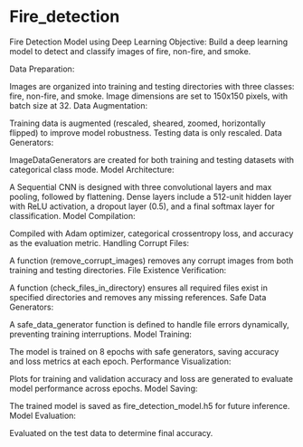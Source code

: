 # Fire_detection
Fire Detection Model using Deep Learning
Objective: Build a deep learning model to detect and classify images of fire, non-fire, and smoke.

Data Preparation:

Images are organized into training and testing directories with three classes: fire, non-fire, and smoke.
Image dimensions are set to 150x150 pixels, with batch size at 32.
Data Augmentation:

Training data is augmented (rescaled, sheared, zoomed, horizontally flipped) to improve model robustness.
Testing data is only rescaled.
Data Generators:

ImageDataGenerators are created for both training and testing datasets with categorical class mode.
Model Architecture:

A Sequential CNN is designed with three convolutional layers and max pooling, followed by flattening.
Dense layers include a 512-unit hidden layer with ReLU activation, a dropout layer (0.5), and a final softmax layer for classification.
Model Compilation:

Compiled with Adam optimizer, categorical crossentropy loss, and accuracy as the evaluation metric.
Handling Corrupt Files:

A function (remove_corrupt_images) removes any corrupt images from both training and testing directories.
File Existence Verification:

A function (check_files_in_directory) ensures all required files exist in specified directories and removes any missing references.
Safe Data Generators:

A safe_data_generator function is defined to handle file errors dynamically, preventing training interruptions.
Model Training:

The model is trained on 8 epochs with safe generators, saving accuracy and loss metrics at each epoch.
Performance Visualization:

Plots for training and validation accuracy and loss are generated to evaluate model performance across epochs.
Model Saving:

The trained model is saved as fire_detection_model.h5 for future inference.
Model Evaluation:

Evaluated on the test data to determine final accuracy.

